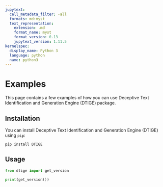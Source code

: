 ```yaml
---
jupytext:
  cell_metadata_filter: -all
  formats: md:myst
  text_representation:
    extension: .md
    format_name: myst
    format_version: 0.13
    jupytext_version: 1.11.5
kernelspec:
  display_name: Python 3
  language: python
  name: python3
---
```


# Examples

This page contains a few examples of how you can use Deceptive Text Identification and Generation Engine (DTIGE) package.

## Installation

You can install Deceptive Text Identification and Generation Engine (DTIGE) using `pip`:

```{code-cell}
pip install DTIGE
```

## Usage

```python
from dtige import get_version

print(get_version())
```
